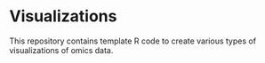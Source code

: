 # Visualizations

This repository contains template R code to create various types of visualizations of omics data.
